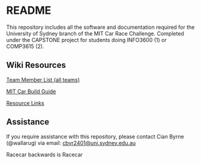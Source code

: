 # README #

This repository includes all the software and documentation required for the University of Sydney branch of the MIT Car Race Challenge.  Completed under the CAPSTONE project for students doing INFO3600 (1) or COMP3615 (2).


## Wiki Resources ##

[Team Member List (all teams)](https://bitbucket.org/usydmitplatform2017/mit-racecar-usyd/wiki/Teams%20and%20Members)

[MIT Car Build Guide](https://bitbucket.org/usydmitplatform2017/mit-racecar-usyd/wiki/MIT%20Build%20Instructions)

[Resource Links](https://bitbucket.org/usydmitplatform2017/mit-racecar-usyd/wiki/Resources)




## Assistance ##
If you require assistance with this repository, please contact Cian Byrne (@wallarug) via email:  cbyr2401@uni.sydney.edu.au

Racecar backwards is Racecar
